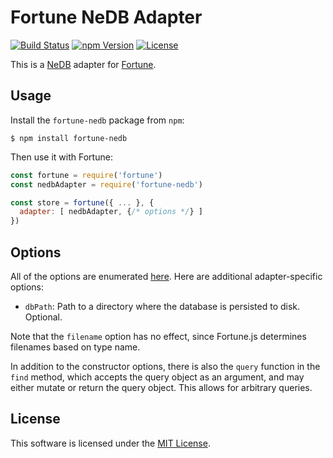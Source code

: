 # Fortune NeDB Adapter

[![Build Status](https://img.shields.io/travis/fortunejs/fortune-nedb/master.svg?style=flat-square)](https://travis-ci.org/fortunejs/fortune-nedb)
[![npm Version](https://img.shields.io/npm/v/fortune-nedb.svg?style=flat-square)](https://www.npmjs.com/package/fortune-nedb)
[![License](https://img.shields.io/npm/l/fortune-nedb.svg?style=flat-square)](https://raw.githubusercontent.com/fortunejs/fortune-nedb/master/LICENSE)

This is a [NeDB](https://github.com/louischatriot/nedb) adapter for [Fortune](http://fortunejs.com).


## Usage

Install the `fortune-nedb` package from `npm`:

```
$ npm install fortune-nedb
```

Then use it with Fortune:

```js
const fortune = require('fortune')
const nedbAdapter = require('fortune-nedb')

const store = fortune({ ... }, {
  adapter: [ nedbAdapter, {/* options */} ]
})
```


## Options

All of the options are enumerated [here](https://github.com/louischatriot/nedb). Here are additional adapter-specific options:

- `dbPath`: Path to a directory where the database is persisted to disk. Optional.

Note that the `filename` option has no effect, since Fortune.js determines filenames based on type name.

In addition to the constructor options, there is also the `query` function in the `find` method, which accepts the query object as an argument, and may either mutate or return the query object. This allows for arbitrary queries.


## License

This software is licensed under the [MIT License](//github.com/fortunejs/fortune-nedb/blob/master/LICENSE).
